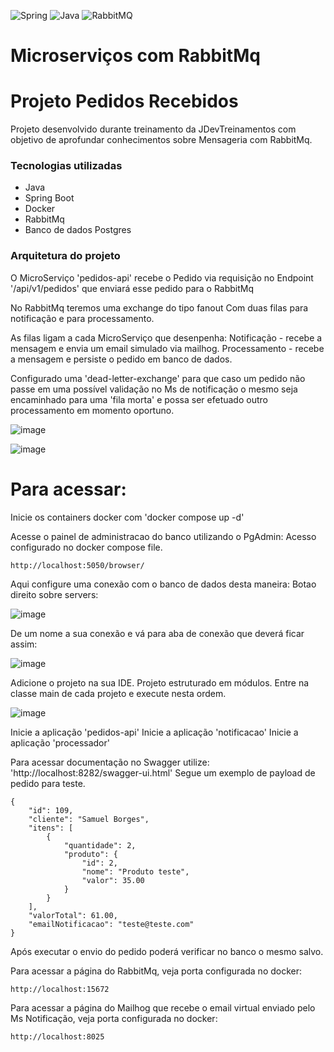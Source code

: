 ![Spring](https://img.shields.io/badge/spring-%236DB33F.svg?style=for-the-badge&logo=spring&logoColor=white)
![Java](https://img.shields.io/badge/java-%23ED8B00.svg?style=for-the-badge&logo=openjdk&logoColor=white)
![RabbitMQ](https://img.shields.io/badge/Rabbitmq-FF6600?style=for-the-badge&logo=rabbitmq&logoColor=white)

# Microserviços com RabbitMq

# Projeto Pedidos Recebidos

Projeto desenvolvido durante treinamento da JDevTreinamentos com objetivo de aprofundar conhecimentos sobre Mensageria com RabbitMq.

### Tecnologias utilizadas
- Java
- Spring Boot
- Docker
- RabbitMq
- Banco de dados Postgres

### Arquitetura do projeto

O MicroServiço 'pedidos-api' recebe o Pedido via requisição no
Endpoint '/api/v1/pedidos'
que enviará esse pedido para o RabbitMq

No RabbitMq teremos uma exchange do tipo fanout
Com duas filas para notificação e para processamento.

As filas ligam a cada MicroServiço que desenpenha:
Notificação - recebe a mensagem e envia um email simulado via mailhog.
Processamento - recebe a mensagem e persiste o pedido em banco de dados.

Configurado uma 'dead-letter-exchange' para que caso um pedido não passe em uma possível validação no Ms de notificação o mesmo seja encaminhado
para uma 'fila morta' e possa ser efetuado outro processamento em momento oportuno.

![image](https://github.com/user-attachments/assets/b089d1c3-cac4-4f41-a3ce-29976cafb291)

![image](https://github.com/user-attachments/assets/b9917591-61ec-4608-aa8e-9de3ddfc593a)


# Para acessar:
Inicie os containers docker com 'docker compose up -d'

Acesse o painel de administracao do banco utilizando o PgAdmin:
Acesso configurado no docker compose file.
````
http://localhost:5050/browser/
````
Aqui configure uma conexão com o banco de dados desta maneira:
Botao direito sobre servers:

![image](https://github.com/user-attachments/assets/66aecff7-2e20-454e-90d7-45f2733374ba)

De um nome a sua conexão e vá para aba de conexão que deverá ficar assim:

![image](https://github.com/user-attachments/assets/39d5b32c-567b-4e5d-aa3a-4b6b616d6920)

Adicione o projeto na sua IDE.
Projeto estruturado em módulos.
Entre na classe main de cada projeto e execute nesta ordem.

![image](https://github.com/user-attachments/assets/5389e7de-494d-4eb4-9d70-14e745739478)

Inicie a aplicação 'pedidos-api'
Inicie a aplicação 'notificacao'
Inicie a aplicação 'processador'

Para acessar documentação no Swagger utilize: 'http://localhost:8282/swagger-ui.html'
Segue um exemplo de payload de pedido para teste.

````
{
    "id": 109,
    "cliente": "Samuel Borges",
    "itens": [
        {
            "quantidade": 2,
            "produto": {
                "id": 2,
                "nome": "Produto teste",
                "valor": 35.00
            }
        }
    ],
    "valorTotal": 61.00,
    "emailNotificacao": "teste@teste.com"
}
````

Após executar o envio do pedido poderá verificar no banco o mesmo salvo.

Para acessar a página do RabbitMq, veja porta configurada no docker:
````
http://localhost:15672
````

Para acessar a página do Mailhog que recebe o email virtual enviado pelo Ms Notificação, veja porta configurada no docker:
````
http://localhost:8025
````

